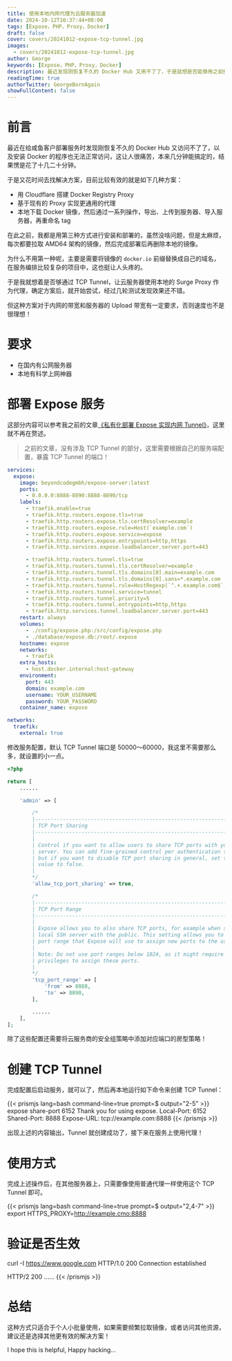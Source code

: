 ```yaml
---
title: 使用本地内网代理为云服务器加速
date: 2024-10-12T16:37:44+08:00
tags: [Expose，PHP，Proxy，Docker]
draft: false
cover: covers/20241012-expose-tcp-tunnel.jpg
images:
  - covers/20241012-expose-tcp-tunnel.jpg
author: George
keywords: [Expose，PHP，Proxy，Docker]
description: 最近发现刚恢复不久的 Docker Hub 又用不了了，于是就想是否能够用之前搭建的 Expose 服务来做 TCP Tunnel……
readingTime: true
authorTwitter: GeorgeBornAgain
showFullContent: false
---
```


# 前言

最近在给咸鱼客户部署服务时发现刚恢复不久的 Docker Hub 又访问不了了，以及安装 Docker 的程序也无法正常访问，这让人很痛苦，本来几分钟能搞定的，结果愣是花了十几二十分钟。

于是又花时间去找解决方案，目前比较有效的就是如下几种方案：

* 用 Cloudflare 搭建 Docker Registry Proxy
* 基于现有的 Proxy 实现更通用的代理
* 本地下载 Docker 镜像，然后通过一系列操作，导出、上传到服务器、导入服务器，再重命名 tag

在此之前，我都是用第三种方式进行安装和部署的，虽然没啥问题，但是太麻烦，每次都要拉取 AMD64 架构的镜像，然后完成部署后再删除本地的镜像。

为什么不用第一种呢，主要是需要将镜像的 `docker.io` 前缀替换成自己的域名，在服务编排比较复杂的项目中，这也挺让人头疼的。

于是我就想着是否够通过 TCP Tunnel，让云服务器使用本地的 Surge Proxy 作为代理，确定方案后，就开始尝试，经过几轮测试发现效果还不错。

但这种方案对于内网的带宽和服务器的 Upload 带宽有一定要求，否则速度也不是很理想！

# 要求

* 在国内有公网服务器
* 本地有科学上网神器

# 部署 Expose 服务

这部分内容可以参考我之前的文章[《私有化部署 Expose 实现内网 Tunnel》](/technology/20240714.md)，这里就不再在赘述。

> 之前的文章，没有涉及 TCP Tunnel 的部分，这里需要根据自己的服务端配置，暴露 TCP Tunnel 的端口！

```yaml
services:
  expose:
    image: beyondcodegmbh/expose-server:latest
    ports:
      - 0.0.0.0:8888-8890:8888-8890/tcp
    labels:
      - traefik.enable=true
      - traefik.http.routers.expose.tls=true
      - traefik.http.routers.expose.tls.certResolver=example
      - traefik.http.routers.expose.rule=Host(`example.com`)
      - traefik.http.routers.expose.service=expose
      - traefik.http.routers.expose.entrypoints=http,https
      - traefik.http.services.expose.loadbalancer.server.port=443

      - traefik.http.routers.tunnel.tls=true
      - traefik.http.routers.tunnel.tls.certResolver=example
      - traefik.http.routers.tunnel.tls.domains[0].main=example.com
      - traefik.http.routers.tunnel.tls.domains[0].sans=*.example.com
      - traefik.http.routers.tunnel.rule=HostRegexp(`^.+.example.com$`)
      - traefik.http.routers.tunnel.service=tunnel
      - traefik.http.routers.tunnel.priority=5
      - traefik.http.routers.tunnel.entrypoints=http,https
      - traefik.http.services.tunnel.loadbalancer.server.port=443
    restart: always
    volumes:
      - ./config/expose.php:/src/config/expose.php
      - ./database/expose.db:/root/.expose
    hostname: expose
    networks:
      - traefik
    extra_hosts:
      - host.docker.internal:host-gateway
    environment:
      port: 443
      domain: example.com
      username: YOUR_USERNAME
      password: YOUR_PASSWORD
    container_name: expose

networks:
  traefik:
    external: true
```

修改服务配置，默认 TCP Tunnel 端口是 50000～60000，我这里不需要那么多，就设置的小一点。

```php
<?php

return [
    ......

    'admin' => [

        /*
        |--------------------------------------------------------------------------
        | TCP Port Sharing
        |--------------------------------------------------------------------------
        |
        | Control if you want to allow users to share TCP ports with your Expose
        | server. You can add fine-grained control per authentication token,
        | but if you want to disable TCP port sharing in general, set this
        | value to false.
        |
        */
        'allow_tcp_port_sharing' => true,

        /*
        |--------------------------------------------------------------------------
        | TCP Port Range
        |--------------------------------------------------------------------------
        |
        | Expose allows you to also share TCP ports, for example when sharing your
        | local SSH server with the public. This setting allows you to define the
        | port range that Expose will use to assign new ports to the users.
        |
        | Note: Do not use port ranges below 1024, as it might require root
        | privileges to assign these ports.
        |
        */
        'tcp_port_range' => [
            'from' => 8888,
            'to' => 8890,
        ],

        ......
    ],
];
```

除了这些配置还需要将云服务商的安全组策略中添加对应端口的房型策略！

# 创建 TCP Tunnel

完成配置后启动服务，就可以了，然后再本地运行如下命令来创建 TCP Tunnel：

{{< prismjs lang=bash command-line=true prompt=$ output="2-5" >}}
expose share-port 6152
Thank you for using expose.
Local-Port:		6152
Shared-Port:	8888
Expose-URL:		tcp://example.com:8888
{{< /prismjs >}}

出现上述的内容输出，Tunnel 就创建成功了，接下来在服务上使用代理！

# 使用方式

完成上述操作后，在其他服务器上，只需要像使用普通代理一样使用这个 TCP Tunnel 即可。

{{< prismjs lang=bash command-line=true prompt=$ output="2,4-7" >}}
export HTTPS_PROXY=http://example.cmo:8888
# 验证是否生效
curl -I https://www.google.com
HTTP/1.0 200 Connection established

HTTP/2 200
......
{{< /prismjs >}}

# 总结

这种方式只适合于个人小批量使用，如果需要频繁拉取镜像，或者访问其他资源，建议还是选择其他更有效的解决方案！

I hope this is helpful, Happy hacking...